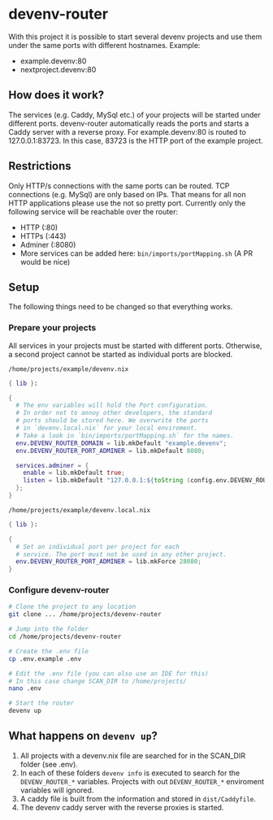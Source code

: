 # devenv-router

With this project it is possible to start several devenv projects and use them under the same ports with different hostnames. Example:

- example.devenv:80
- nextproject.devenv:80

## How does it work?

The services (e.g. Caddy, MySql etc.) of your projects will be started under different ports.
devenv-router automatically reads the ports and starts a Caddy server with a reverse proxy.
For example.devenv:80 is routed to 127.0.0.1:83723. In this case, 83723 is the HTTP port of the example project.

## Restrictions

Only HTTP/s connections with the same ports can be routed. TCP connections (e.g. MySql) are only based on IPs.
That means for all non HTTP applications please use the not so pretty port.
Currently only the following service will be reachable over the router:

- HTTP (:80)
- HTTPs (:443)
- Adminer (:8080)
- More services can be added here: `bin/imports/portMapping.sh` (A PR would be nice)

## Setup

The following things need to be changed so that everything works.

### Prepare your projects

All services in your projects must be started with different ports. Otherwise, a second project cannot be started as individual ports are blocked.

`/home/projects/example/devenv.nix`

```nix
{ lib }:

{
  # The env variables will hold the Port configuration.
  # In order not to annoy other developers, the standard
  # ports should be stored here. We overwrite the ports
  # in `devenv.local.nix` for your local enviroment.
  # Take a look in `bin/imports/portMapping.sh` for the names.
  env.DEVENV_ROUTER_DOMAIN = lib.mkDefault "example.devenv";
  env.DEVENV_ROUTER_PORT_ADMINER = lib.mkDefault 8080;

  services.adminer = {
    enable = lib.mkDefault true;
    listen = lib.mkDefault "127.0.0.1:${toString (config.env.DEVENV_ROUTER_PORT_ADMINER)}";
  };
}
```

`/home/projects/example/devenv.local.nix`

```nix
{ lib }:

{
  # Set an individual port per project for each
  # service. The port must not be used in any other project.
  env.DEVENV_ROUTER_PORT_ADMINER = lib.mkForce 28080;
}
```

### Configure devenv-router

```sh
# Clone the project to any location
git clone ... /home/projects/devenv-router

# Jump into the folder
cd /home/projects/devenv-router

# Create the .env file
cp .env.example .env

# Edit the .env file (you can also use an IDE for this)
# In this case change SCAN_DIR to /home/projects/
nano .env

# Start the router
devenv up
```

## What happens on `devenv up`?

1. All projects with a devenv.nix file are searched for in the SCAN_DIR folder (see .env).
2. In each of these folders `devenv info` is executed to search for the `DEVENV_ROUTER_*` variables. Projects with out `DEVENV_ROUTER_*` enviroment variables will ignored.
3. A caddy file is built from the information and stored in `dist/Caddyfile`.
4. The devenv caddy server with the reverse proxies is started.
